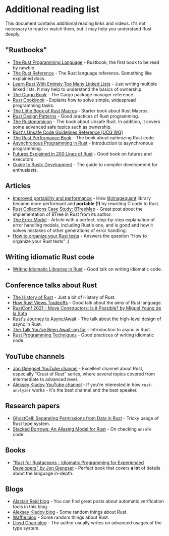 # Additional reading list

This document contains additional reading links and videos. It's not necessary to read or watch them, but it may help you understand Rust deeply.

## "Rustbooks"

- [The Rust Programming Language](https://doc.rust-lang.org/book/) - Rustbook, the first book to be read by newbie.
- [The Rust Reference](https://doc.rust-lang.org/stable/reference/) - The Rust language reference. Something like explained docs.
- [Learn Rust With Entirely Too Many Linked Lists](https://rust-unofficial.github.io/too-many-lists/) - Just writing multiple linked lists. It may help to understand the basics of ownership.
- [The Cargo Book](https://doc.rust-lang.org/cargo/) - The Cargo package manager reference.
- [Rust Cookbook](https://rust-lang-nursery.github.io/rust-cookbook/intro.html) - Explains how to solve simple, widespread programming tasks.
- [The Little Book of Rust Macros](https://danielkeep.github.io/tlborm/book/index.html) - Starter book about Rust Macros.
- [Rust Design Patterns](https://rust-unofficial.github.io/patterns/intro.html) - Good practices of Rust programming.
- [The Rustonomicon](https://doc.rust-lang.org/nomicon/index.html) - The book about Unsafe Rust. In addition, it covers some advanced safe topics such as ownership.
- [Rust's Unsafe Code Guidelines Reference (UCG WG)](https://rust-lang.github.io/unsafe-code-guidelines/introduction.html)
- [The Rust Performance Book](https://nnethercote.github.io/perf-book/title-page.html) - The book about optimizing Rust code.
- [Asynchronous Programming in Rust](https://rust-lang.github.io/async-book/01_getting_started/01_chapter.html) - Introduction to asynchronous programming.
- [Futures Explained in 200 Lines of Rust](https://cfsamson.github.io/books-futures-explained/introduction.html) - Good book on futures and executors.
- [Guide to Rustc Development](https://rustc-dev-guide.rust-lang.org) - The guide to compiler development for enthusiasts.

## Articles

- [Improved portability and performance](https://pngquant.org/rust.html) - How [libimagequant](https://github.com/ImageOptim/libimagequant) library became more performant and **portable (!)** by rewriting C code to Rust.
- [Rust Collections Case Study: BTreeMap](https://cglab.ca/~abeinges/blah/rust-btree-case/) - Great post about the implementation of BTree in Rust from its author.
- [The Error Model](http://joeduffyblog.com/2016/02/07/the-error-model/) - Article with a perfect, step-by-step explanation of error handling models, including Rust's one, and is good and how it solves mistakes of other generations of error handling.
- [How to organize your Rust tests](https://blog.logrocket.com/how-to-organize-your-rust-tests/) - Answers the question "How to organize your Rust tests" :)

## Writing idiomatic Rust code

- [Writing Idiomatic Libraries in Rust](https://www.youtube.com/watch?v=0zOg8_B71gE) - Good talk on writing idiomatic code.

## Conference talks about Rust

- [The History of Rust](https://www.youtube.com/watch?v=79PSagCD_AY) - Just a bit of History of Rust.
- [How Rust Views Tradeoffs](https://www.youtube.com/watch?v=2ajos-0OWts) - Good talk about the aims of Rust language.
- [RustConf 2021 - Move Constructors: Is it Possible? by Miguel Young de la Sota](https://www.youtube.com/watch?v=UrDhMWISR3w)
- [Rust's Journey to Async/Await](https://www.youtube.com/watch?v=lJ3NC-R3gSI) - The talk about the high-level design of async in Rust.
- [The Talk You've Been Await-ing for](https://www.youtube.com/watch?v=NNwK5ZPAJCk) - Introduction to async in Rust.
- [Rust Programming Techniques](https://www.youtube.com/watch?v=vqavdUGKeb4) - Good practices of writing idiomatic code.

## YouTube channels

- [Jon Gjengset YouTube channel](https://www.youtube.com/c/JonGjengset/featured) - Excellent channel about Rust, especially "Crust of Rust" series, where several topics covered from intermediate to advanced level.
- [Aleksey Kladov YouTube channel](https://www.youtube.com/channel/UCLd3PQ6J0C-VuNBozsXGUWg/featured) - If you're interested in how `rust-analyzer` works - it's the best channel and the best speaker.

## Research papers

- [GhostCell: Separating Permissions from Data in Rust](http://plv.mpi-sws.org/rustbelt/ghostcell/paper.pdf) - Tricky usage of Rust type system.
- [Stacked Borrows: An Aliasing Model for Rust](https://plv.mpi-sws.org/rustbelt/stacked-borrows/paper.pdf) - On checking `unsafe` code.

## Books

- ["Rust for Rustaceans - Idiomatic Programming for Experienced Developers" by Jon Gjengset](https://nostarch.com/rust-rustaceans) - Perfect book that covers **a lot** of details about the language in-depth.

## Blogs

- [Alastair Reid blog](https://alastairreid.github.io) - You can find great posts about automatic verification tools in this blog.
- [Aleksey Kladov blog](https://matklad.github.io) - Some random things about Rust.
- [Waffle blog](https://ihatereality.space) - Some random things about Rust.
- [Lloyd Chan blog](https://beachape.com) - The author usually writes on advanced usages of the type system.
